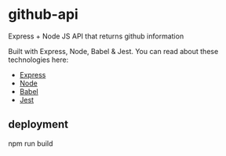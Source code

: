 # github-api

Express + Node JS API that returns github information 

Built with Express, Node, Babel & Jest. You can read about these technologies here: 

- [Express](http://expressjs.com/)
- [Node](https://nodejs.org/en/)
- [Babel](https://babeljs.io/)
- [Jest](https://jestjs.io/)

## deployment 
npm run build